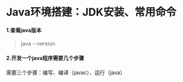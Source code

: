 # Java环境搭建：JDK安装、常用命令

#### 1.查看java版本
>java --version

#### 2.开发一个java程序需要几个步骤

需要三个步骤：编写、编译（javac）、运行（java）